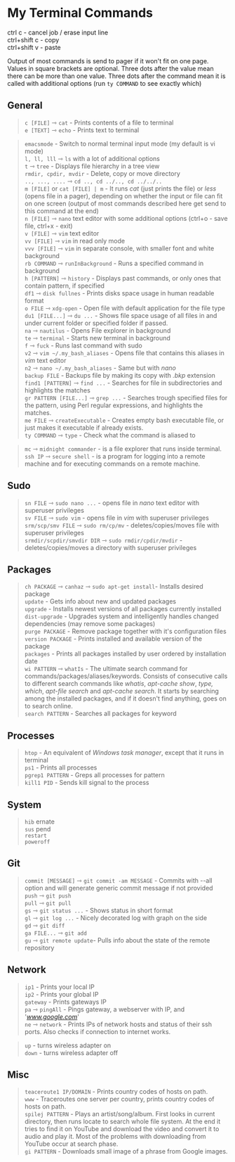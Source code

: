 My Terminal Commands
====================

ctrl c - cancel job / erase input line  
ctrl+shift c - copy  
ctrl+shift v - paste 

Output of most commands is send to pager if it won't fit on one page.  
Values in square brackets are optional. Three dots after the value mean there can be more than one value. Three dots after the command mean it is called with additional options (run `ty COMMAND` to see exactly which)

General
-------
>`c [FILE]` ⇾ `cat` - Prints contents of a file to terminal  
>`e [TEXT]` ⇾ `echo` - Prints text to terminal

>`emacsmode` - Switch to normal terminal input mode (my default is vi mode)  
>`l, ll, lll` ⇾ `ls` with a lot of additional options  
>`t` ⇾  `tree` - Displays file hierarchy in a tree view  
>`rmdir, cpdir, mvdir` - Delete, copy or move directory  
>`.., ..., ....` ⇾  `cd .., cd ../.., cd ../../..`   
>`m [FILE]` or `cat [FILE] | m` -  It runs *cat* (just prints the file) or *less* (opens file in a pager), depending on whether the input or file can fit on one screen (output of most commands described here get send to this command at the end)  
>`n [FILE]` ⇾ `nano` text editor with some additional options (ctrl+o - save file, ctrl+x - exit)   
>`v [FILE]` ⇾ `vim` text editor  
>`vv [FILE]` ⇾ `vim` in read only mode   
>`vvv [FILE]` ⇾ `vim` in separate console, with smaller font and white background  
>`rb COMMAND` ⇾ `runInBackground` - Runs a specified command in background  
>`h [PATTERN]` ⇾ `history` - Displays past commands, or only ones that contain pattern, if specified  
>`df1` ⇾ `disk fullnes` - Prints disks space usage in human readable format  
>`o FILE` ⇾ `xdg-open` - Open file with default application for the file type  
>`du1 [FILE...]` ⇾ `du ...` - Shows file space usage of all files in and under current folder or specified folder if passed.  
>`na` ⇾ `nautilus` - Opens File explorer in background  
>`te` ⇾ `terminal`  - Starts new terminal in background  
>`f` ⇾ `fuck` - Runs last command with sudo  
>`v2` ⇾ `vim ~/.my_bash_aliases` - Opens file that contains this aliases in *vim* text editor  
>`n2` ⇾ `nano ~/.my_bash_aliases` - Same but with *nano*  
>`backup FILE` - Backups file by making its copy with *.bkp* extension  
>`find1 [PATTERN]` ⇾ `find ...` - Searches for file in subdirectories and highlights the matches  
>`gr PATTERN [FILE...]` ⇾ `grep ...` - Searches trough specified files for the pattern, using Perl regular expressions, and highlights the matches.  
>`me FILE` ⇾ `createExecutable` - Creates empty bash executable file, or just makes it executable if already exists.  
>`ty COMMAND` ⇾ `type` - Check what the command is aliased to  

>`mc` ⇾ `midnight commander` - is a file explorer that runs inside terminal.  
>`ssh IP` ⇾ `secure shell` -  is a program for logging into a remote machine and for executing commands on a remote machine.    

Sudo
----
>`sn FILE` ⇾ `sudo nano ...` - opens file in *nano* text editor with superuser privileges  
>`sv FILE` ⇾ `sudo vim` - opens file in *vim* with superuser privileges  
>`srm/scp/smv FILE` ⇾ `sudo rm/cp/mv` - deletes/copies/moves file with superuser privileges  
>`srmdir/scpdir/smvdir DIR` ⇾ `sudo rmdir/cpdir/mvdir` - deletes/copies/moves a directory with superuser privileges  

Packages
--------
>`ch PACKAGE` ⇾ `canhaz` ⇾ `sudo apt-get install`- Installs desired package  
>`update` - Gets info about new and updated packages  
>`upgrade` - Installs newest versions of all packages currently installed  
>`dist-upgrade` - Upgrades system and intelligently handles changed dependencies (may remove some packages)  
>`purge PACKAGE` - Remove package together with it's configuration files  
>`version PACKAGE` - Prints installed and available version of the package  
>`packages` - Prints all packages installed by user ordered by installation date  
>`wi PATTERN` ⇾ `whatIs` - The ultimate search command for commands/packages/aliases/keywords. Consists of consecutive calls to different search commands like *whatis*, *apt-cache show*, *type, which*, *apt-file search* and *apt-cache search*. It starts by searching among the installed packages, and if it doesn't find anything, goes on to search online.  
>`search PATTERN` - Searches all packages for keyword  

Processes
---------
>`htop` - An equivalent of *Windows task manager*, except that it runs in terminal  
>`ps1` - Prints all processes  
>`pgrep1 PATTERN` - Greps all processes for pattern  
>`kill1 PID` - Sends kill signal to the process  

System
-----
>`hib` ernate  
>`sus` pend  
>`restart`  
>`poweroff`  

Git
---
>`commit [MESSAGE]` ⇾ `git commit -am MESSAGE` - Commits with --all option and  will generate generic commit message if not provided  
>`push` ⇾ `git push`  
>`pull` ⇾ `git pull`  
>`gs` ⇾ `git status ...` - Shows status in short format  
>`gl` ⇾ `git log ...` - Nicely decorated log with graph on the side  
>`gd` ⇾ `git diff`  
>`ga FILE...` ⇾ `git add`  
>`gu` ⇾ `git remote update`- Pulls info about the state of the remote repository

Network
-------
>`ip1` - Prints your local IP  
>`ip2` - Prints your global IP  
>`gateway` - Prints gateways IP  
>`pa` ⇾ `pingAll` - Pings gateway, a webserver with IP, and '_www.google.com_'  
>`ne` ⇾ `network` - Prints IPs of network hosts and status of their ssh ports. Also checks if connection to internet works.  

>`up` - turns wireless adapter on  
>`down` - turns wireless adapter off  

Misc
----
>`teaceroute1 IP/DOMAIN` - Prints country codes of hosts on path.  
>`www` - Traceroutes one server per country, prints country codes of hosts on path.   
>`spilej PATTERN` - Plays an artist/song/album. First looks in current directory, then runs locate to search whole file system. At the end it tries to find it on YouTube and download the video and convert it to audio and play it. Most of the problems with downloading from YouTube occur at search phase.  
>`gi PATTERN` - Downloads small image of a phrase from Google images.  





